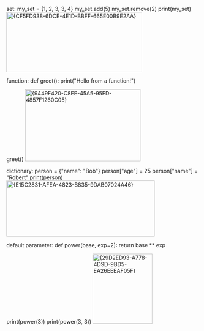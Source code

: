 set:
my_set = {1, 2, 3, 3, 4}
my_set.add(5)
my_set.remove(2)
print(my_set)
<img width="354" height="157" alt="{CF5FD938-6DCE-4E1D-BBFF-665E00B9E2AA}" src="https://github.com/user-attachments/assets/1126a4e8-0310-4684-b3ae-e956a7789075" />

function:
def greet():
    print("Hello from a function!")

greet()
<img width="301" height="188" alt="{9449F420-C8EE-45A5-95FD-4857F1260C05}" src="https://github.com/user-attachments/assets/55bfff11-af19-4135-b282-e8827bdb1e5f" />

dictionary:
person = {"name": "Bob"}
person["age"] = 25
person["name"] = "Robert"
print(person)
<img width="387" height="146" alt="{E15C2831-AFEA-4823-B835-9DAB07024A46}" src="https://github.com/user-attachments/assets/e616cff3-42a8-4c26-97af-b59e303f4c00" />

default  parameter:
def power(base, exp=2):
    return base ** exp

print(power(3))
print(power(3, 3))
<img width="156" height="183" alt="{29D2ED93-A778-4D9D-9BD5-EA26EEEAF05F}" src="https://github.com/user-attachments/assets/aecfcdce-95dc-4936-9a8e-2d7bf84d8d73" />

